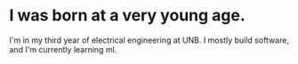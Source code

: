 # I was born at a very young age.

I'm in my third year of electrical engineering at UNB. I mostly build software, and I'm currently learning ml.

